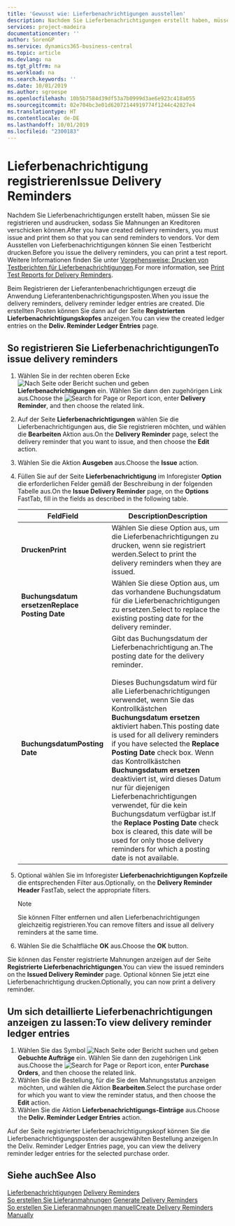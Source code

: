 ```yaml
---
title: 'Gewusst wie: Lieferbenachrichtigungen ausstellen'
description: Nachdem Sie Lieferbenachrichtigungen erstellt haben, müssen Sie sie registrieren und ausdrucken, sodass Sie Mahnungen an Kreditoren verschicken können. Vor dem Ausstellen von Lieferbenachrichtigungen können Sie einen Testbericht drucken.
services: project-madeira
documentationcenter: ''
author: SorenGP
ms.service: dynamics365-business-central
ms.topic: article
ms.devlang: na
ms.tgt_pltfrm: na
ms.workload: na
ms.search.keywords: ''
ms.date: 10/01/2019
ms.author: sgroespe
ms.openlocfilehash: 10b5b7584d39df53a7b0999d3ae6e923c418a055
ms.sourcegitcommit: 02e704bc3e01d62072144919774f1244c42827e4
ms.translationtype: HT
ms.contentlocale: de-DE
ms.lasthandoff: 10/01/2019
ms.locfileid: "2300183"
---
```

# <a name="issue-delivery-reminders"></a><span data-ttu-id="2e9ef-104">Lieferbenachrichtigung registrieren</span><span class="sxs-lookup"><span data-stu-id="2e9ef-104">Issue Delivery Reminders</span></span>
<span data-ttu-id="2e9ef-105">Nachdem Sie Lieferbenachrichtigungen erstellt haben, müssen Sie sie registrieren und ausdrucken, sodass Sie Mahnungen an Kreditoren verschicken können.</span><span class="sxs-lookup"><span data-stu-id="2e9ef-105">After you have created delivery reminders, you must issue and print them so that you can send reminders to vendors.</span></span> <span data-ttu-id="2e9ef-106">Vor dem Ausstellen von Lieferbenachrichtigungen können Sie einen Testbericht drucken.</span><span class="sxs-lookup"><span data-stu-id="2e9ef-106">Before you issue the delivery reminders, you can print a test report.</span></span> <span data-ttu-id="2e9ef-107">Weitere Informationen finden Sie unter [Vorgehensweise: Drucken von Testberichten für  Lieferbenachrichtigungen](how-to-print-test-reports-for-delivery-reminders.md).</span><span class="sxs-lookup"><span data-stu-id="2e9ef-107">For more information, see [Print Test Reports for Delivery Reminders](how-to-print-test-reports-for-delivery-reminders.md).</span></span>  

<span data-ttu-id="2e9ef-108">Beim Registrieren der Lieferantenbenachrichtigungen erzeugt die Anwendung Lieferantenbenachrichtigungsposten.</span><span class="sxs-lookup"><span data-stu-id="2e9ef-108">When you issue the delivery reminders, delivery reminder ledger entries are created.</span></span> <span data-ttu-id="2e9ef-109">Die erstellten Posten können Sie dann auf der Seite **Registrierten Lieferbenachrichtigungskopfes** anzeigen.</span><span class="sxs-lookup"><span data-stu-id="2e9ef-109">You can view the created ledger entries on the **Deliv. Reminder Ledger Entries** page.</span></span>  

## <a name="to-issue-delivery-reminders"></a><span data-ttu-id="2e9ef-110">So registrieren Sie Lieferbenachrichtigungen</span><span class="sxs-lookup"><span data-stu-id="2e9ef-110">To issue delivery reminders</span></span>  

1.  <span data-ttu-id="2e9ef-111">Wählen Sie in der rechten oberen Ecke ![Nach Seite oder Bericht suchen](../../media/ui-search/search_small.png "Symbol nach Seite oder Bericht suchen") und geben **Lieferbenachrichtigungen** ein. Wählen Sie dann den zugehörigen Link aus.</span><span class="sxs-lookup"><span data-stu-id="2e9ef-111">Choose the ![Search for Page or Report](../../media/ui-search/search_small.png "Search for Page or Report icon") icon, enter **Delivery Reminder**, and then choose the related link.</span></span>  
2.  <span data-ttu-id="2e9ef-112">Auf der Seite **Lieferbenachrichtigungen** wählen Sie die Lieferbenachrichtigungen aus, die Sie registrieren möchten, und wählen die **Bearbeiten** Aktion aus.</span><span class="sxs-lookup"><span data-stu-id="2e9ef-112">On the **Delivery Reminder** page, select the delivery reminder that you want to issue, and then choose the **Edit** action.</span></span>  
3.  <span data-ttu-id="2e9ef-113">Wählen Sie die Aktion **Ausgeben** aus.</span><span class="sxs-lookup"><span data-stu-id="2e9ef-113">Choose the **Issue** action.</span></span>  
4.  <span data-ttu-id="2e9ef-114">Füllen Sie auf der Seite **Lieferbenachrichtigung** im Inforegister **Option** die erforderlichen Felder gemäß der Beschreibung in der folgenden Tabelle aus.</span><span class="sxs-lookup"><span data-stu-id="2e9ef-114">On the **Issue Delivery Reminder** page, on the **Options** FastTab, fill in the fields as described in the following table.</span></span>  

    |<span data-ttu-id="2e9ef-115">Feld</span><span class="sxs-lookup"><span data-stu-id="2e9ef-115">Field</span></span>|<span data-ttu-id="2e9ef-116">Description</span><span class="sxs-lookup"><span data-stu-id="2e9ef-116">Description</span></span>|  
    |---------------------------------|---------------------------------------|  
    |<span data-ttu-id="2e9ef-117">**Drucken**</span><span class="sxs-lookup"><span data-stu-id="2e9ef-117">**Print**</span></span>|<span data-ttu-id="2e9ef-118">Wählen Sie diese Option aus, um die Lieferbenachrichtigungen zu drucken, wenn sie registriert werden.</span><span class="sxs-lookup"><span data-stu-id="2e9ef-118">Select to print the delivery reminders when they are issued.</span></span>|  
    |<span data-ttu-id="2e9ef-119">**Buchungsdatum ersetzen**</span><span class="sxs-lookup"><span data-stu-id="2e9ef-119">**Replace Posting Date**</span></span>|<span data-ttu-id="2e9ef-120">Wählen Sie diese Option aus, um das vorhandene Buchungsdatum für die Lieferbenachrichtigungen zu ersetzen.</span><span class="sxs-lookup"><span data-stu-id="2e9ef-120">Select to replace the existing posting date for the delivery reminder.</span></span>|  
    |<span data-ttu-id="2e9ef-121">**Buchungsdatum**</span><span class="sxs-lookup"><span data-stu-id="2e9ef-121">**Posting Date**</span></span>|<span data-ttu-id="2e9ef-122">Gibt das Buchungsdatum der Lieferbenachrichtigung an.</span><span class="sxs-lookup"><span data-stu-id="2e9ef-122">The posting date for the delivery reminder.</span></span><br /><br /> <span data-ttu-id="2e9ef-123">Dieses Buchungsdatum wird für alle Lieferbenachrichtigungen verwendet, wenn Sie das Kontrollkästchen **Buchungsdatum ersetzen** aktiviert haben.</span><span class="sxs-lookup"><span data-stu-id="2e9ef-123">This posting date is used for all delivery reminders if you have selected the **Replace Posting Date** check box.</span></span> <span data-ttu-id="2e9ef-124">Wenn das Kontrollkästchen **Buchungsdatum ersetzen** deaktiviert ist, wird dieses Datum nur für diejenigen Lieferbenachrichtigungen verwendet, für die kein Buchungsdatum verfügbar ist.</span><span class="sxs-lookup"><span data-stu-id="2e9ef-124">If the **Replace Posting Date** check box is cleared, this date will be used for only those delivery reminders for which a posting date is not available.</span></span>|  

5.  <span data-ttu-id="2e9ef-125">Optional wählen Sie im Inforegister **Lieferbenachrichtigungen Kopfzeile** die entsprechenden Filter aus.</span><span class="sxs-lookup"><span data-stu-id="2e9ef-125">Optionally, on the **Delivery Reminder Header** FastTab, select the appropriate filters.</span></span>  

    > [!NOTE]  
    >  <span data-ttu-id="2e9ef-126">Sie können Filter entfernen und allen Lieferbenachrichtigungen gleichzeitig registrieren.</span><span class="sxs-lookup"><span data-stu-id="2e9ef-126">You can remove filters and issue all delivery reminders at the same time.</span></span>  

6.  <span data-ttu-id="2e9ef-127">Wählen Sie die Schaltfläche **OK** aus.</span><span class="sxs-lookup"><span data-stu-id="2e9ef-127">Choose the **OK** button.</span></span>  

<span data-ttu-id="2e9ef-128">Sie können das Fenster registrierte Mahnungen anzeigen auf der Seite **Registrierte Lieferbenachrichtigungen**.</span><span class="sxs-lookup"><span data-stu-id="2e9ef-128">You can view the issued reminders on the **Issued Delivery Reminder** page.</span></span> <span data-ttu-id="2e9ef-129">Optional können Sie jetzt eine Lieferbenachrichtigung drucken.</span><span class="sxs-lookup"><span data-stu-id="2e9ef-129">Optionally, you can now print a delivery reminder.</span></span>  

## <a name="to-view-delivery-reminder-ledger-entries"></a><span data-ttu-id="2e9ef-130">Um sich detaillierte Lieferbenachrichtigungen anzeigen zu lassen:</span><span class="sxs-lookup"><span data-stu-id="2e9ef-130">To view delivery reminder ledger entries</span></span>  

1.  <span data-ttu-id="2e9ef-131">Wählen Sie das Symbol ![Nach Seite oder Bericht suchen](../../media/ui-search/search_small.png "Nach Seite oder Bericht suchen") und geben **Gebuchte Aufträge** ein. Wählen Sie dann den zugehörigen Link aus.</span><span class="sxs-lookup"><span data-stu-id="2e9ef-131">Choose the ![Search for Page or Report](../../media/ui-search/search_small.png "Search for Page or Report icon") icon, enter **Purchase Orders**, and then choose the related link.</span></span>  
2.  <span data-ttu-id="2e9ef-132">Wählen Sie die Bestellung, für die Sie den Mahnungsstatus anzeigen möchten, und wählen die Aktion **Bearbeiten**.</span><span class="sxs-lookup"><span data-stu-id="2e9ef-132">Select the purchase order for which you want to view the reminder status, and then choose the **Edit** action.</span></span>  
3.  <span data-ttu-id="2e9ef-133">Wählen Sie die Aktion **Lieferbenachrichtigungs-Einträge** aus.</span><span class="sxs-lookup"><span data-stu-id="2e9ef-133">Choose the **Deliv. Reminder Ledger Entries** action.</span></span>  

<span data-ttu-id="2e9ef-134">Auf der Seite registrierter Lieferbenachrichtigungskopf können Sie die Lieferbenachrichtigungsposten der ausgewählten Bestellung anzeigen.</span><span class="sxs-lookup"><span data-stu-id="2e9ef-134">In the Deliv. Reminder Ledger Entries page, you can view the delivery reminder ledger entries for the selected purchase order.</span></span>  

## <a name="see-also"></a><span data-ttu-id="2e9ef-135">Siehe auch</span><span class="sxs-lookup"><span data-stu-id="2e9ef-135">See Also</span></span>  
 <span data-ttu-id="2e9ef-136">[Lieferbenachrichtigungen](delivery-reminders.md) </span><span class="sxs-lookup"><span data-stu-id="2e9ef-136">[Delivery Reminders](delivery-reminders.md) </span></span>  
 <span data-ttu-id="2e9ef-137">[So erstellen Sie Lieferanmahnungen](how-to-generate-delivery-reminders.md) </span><span class="sxs-lookup"><span data-stu-id="2e9ef-137">[Generate Delivery Reminders](how-to-generate-delivery-reminders.md) </span></span>  
 [<span data-ttu-id="2e9ef-138">So erstellen Sie Lieferanmahnungen manuell</span><span class="sxs-lookup"><span data-stu-id="2e9ef-138">Create Delivery Reminders Manually</span></span>](how-to-create-delivery-reminders-manually.md)
